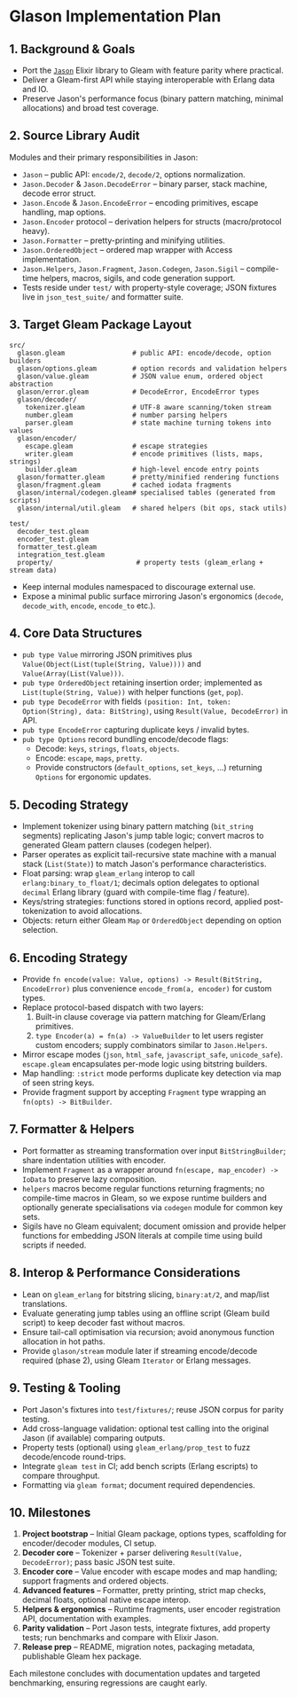 # Glason Implementation Plan

## 1. Background & Goals
- Port the [`Jason`](https://github.com/michalmuskala/jason) Elixir library to Gleam with feature parity where practical.
- Deliver a Gleam-first API while staying interoperable with Erlang data and IO.
- Preserve Jason's performance focus (binary pattern matching, minimal allocations) and broad test coverage.

## 2. Source Library Audit
Modules and their primary responsibilities in Jason:
- `Jason` – public API: `encode/2`, `decode/2`, options normalization.
- `Jason.Decoder` & `Jason.DecodeError` – binary parser, stack machine, decode error struct.
- `Jason.Encode` & `Jason.EncodeError` – encoding primitives, escape handling, map options.
- `Jason.Encoder` protocol – derivation helpers for structs (macro/protocol heavy).
- `Jason.Formatter` – pretty-printing and minifying utilities.
- `Jason.OrderedObject` – ordered map wrapper with Access implementation.
- `Jason.Helpers`, `Jason.Fragment`, `Jason.Codegen`, `Jason.Sigil` – compile-time helpers, macros, sigils, and code generation support.
- Tests reside under `test/` with property-style coverage; JSON fixtures live in `json_test_suite/` and formatter suite.

## 3. Target Gleam Package Layout
```
src/
  glason.gleam                 # public API: encode/decode, option builders
  glason/options.gleam         # option records and validation helpers
  glason/value.gleam           # JSON value enum, ordered object abstraction
  glason/error.gleam           # DecodeError, EncodeError types
  glason/decoder/
    tokenizer.gleam            # UTF-8 aware scanning/token stream
    number.gleam               # number parsing helpers
    parser.gleam               # state machine turning tokens into values
  glason/encoder/
    escape.gleam               # escape strategies
    writer.gleam               # encode primitives (lists, maps, strings)
    builder.gleam              # high-level encode entry points
  glason/formatter.gleam       # pretty/minified rendering functions
  glason/fragment.gleam        # cached iodata fragments
  glason/internal/codegen.gleam# specialised tables (generated from scripts)
  glason/internal/util.gleam   # shared helpers (bit ops, stack utils)

test/
  decoder_test.gleam
  encoder_test.gleam
  formatter_test.gleam
  integration_test.gleam
  property/                     # property tests (gleam_erlang + stream data)
```
- Keep internal modules namespaced to discourage external use.
- Expose a minimal public surface mirroring Jason's ergonomics (`decode`, `decode_with`, `encode`, `encode_to` etc.).

## 4. Core Data Structures
- `pub type Value` mirroring JSON primitives plus `Value(Object(List(tuple(String, Value))))` and `Value(Array(List(Value)))`.
- `pub type OrderedObject` retaining insertion order; implemented as `List(tuple(String, Value))` with helper functions (`get`, `pop`).
- `pub type DecodeError` with fields `(position: Int, token: Option(String), data: BitString)`, using `Result(Value, DecodeError)` in API.
- `pub type EncodeError` capturing duplicate keys / invalid bytes.
- `pub type Options` record bundling encode/decode flags:
  - Decode: `keys`, `strings`, `floats`, `objects`.
  - Encode: `escape`, `maps`, `pretty`.
  - Provide constructors (`default_options`, `set_keys`, …) returning `Options` for ergonomic updates.

## 5. Decoding Strategy
- Implement tokenizer using binary pattern matching (`bit_string` segments) replicating Jason's jump table logic; convert macros to generated Gleam pattern clauses (codegen helper).
- Parser operates as explicit tail-recursive state machine with a manual stack (`List(State)`) to match Jason's performance characteristics.
- Float parsing: wrap `gleam_erlang` interop to call `erlang:binary_to_float/1`; decimals option delegates to optional `decimal` Erlang library (guard with compile-time flag / feature).
- Keys/string strategies: functions stored in options record, applied post-tokenization to avoid allocations.
- Objects: return either Gleam `Map` or `OrderedObject` depending on option selection.

## 6. Encoding Strategy
- Provide `fn encode(value: Value, options) -> Result(BitString, EncodeError)` plus convenience `encode_from(a, encoder)` for custom types.
- Replace protocol-based dispatch with two layers:
  1. Built-in clause coverage via pattern matching for Gleam/Erlang primitives.
  2. `type Encoder(a) = fn(a) -> ValueBuilder` to let users register custom encoders; supply combinators similar to `Jason.Helpers`.
- Mirror escape modes (`json`, `html_safe`, `javascript_safe`, `unicode_safe`). `escape.gleam` encapsulates per-mode logic using bitstring builders.
- Map handling: `:strict` mode performs duplicate key detection via map of seen string keys.
- Provide fragment support by accepting `Fragment` type wrapping an `fn(opts) -> BitBuilder`.

## 7. Formatter & Helpers
- Port formatter as streaming transformation over input `BitStringBuilder`; share indentation utilities with encoder.
- Implement `Fragment` as a wrapper around `fn(escape, map_encoder) -> IoData` to preserve lazy composition.
- `helpers` macros become regular functions returning fragments; no compile-time macros in Gleam, so we expose runtime builders and optionally generate specialisations via `codegen` module for common key sets.
- Sigils have no Gleam equivalent; document omission and provide helper functions for embedding JSON literals at compile time using build scripts if needed.

## 8. Interop & Performance Considerations
- Lean on `gleam_erlang` for bitstring slicing, `binary:at/2`, and map/list translations.
- Evaluate generating jump tables using an offline script (Gleam build script) to keep decoder fast without macros.
- Ensure tail-call optimisation via recursion; avoid anonymous function allocation in hot paths.
- Provide `glason/stream` module later if streaming encode/decode required (phase 2), using Gleam `Iterator` or Erlang messages.

## 9. Testing & Tooling
- Port Jason's fixtures into `test/fixtures/`; reuse JSON corpus for parity testing.
- Add cross-language validation: optional test calling into the original Jason (if available) comparing outputs.
- Property tests (optional) using `gleam_erlang/prop_test` to fuzz decode/encode round-trips.
- Integrate `gleam test` in CI; add bench scripts (Erlang escripts) to compare throughput.
- Formatting via `gleam format`; document required dependencies.

## 10. Milestones
1. **Project bootstrap** – Initial Gleam package, options types, scaffolding for encoder/decoder modules, CI setup.
2. **Decoder core** – Tokenizer + parser delivering `Result(Value, DecodeError)`; pass basic JSON test suite.
3. **Encoder core** – Value encoder with escape modes and map handling; support fragments and ordered objects.
4. **Advanced features** – Formatter, pretty printing, strict map checks, decimal floats, optional native escape interop.
5. **Helpers & ergonomics** – Runtime fragments, user encoder registration API, documentation with examples.
6. **Parity validation** – Port Jason tests, integrate fixtures, add property tests; run benchmarks and compare with Elixir Jason.
7. **Release prep** – README, migration notes, packaging metadata, publishable Gleam hex package.

Each milestone concludes with documentation updates and targeted benchmarking, ensuring regressions are caught early.
